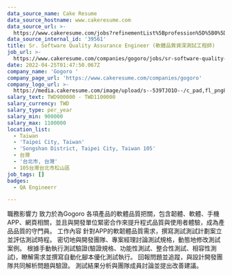 ```yaml
---
data_source_name: Cake Resume
data_source_hostname: www.cakeresume.com
data_source_url: >-
  https://www.cakeresume.com/jobs?refinementList%5Bprofession%5D%5B0%5D=engineering_qa-engineer&refinementList%5Bsalary_currency%5D=TWD&range%5Bsalary_range%5D%5Bmin%5D=800096
data_source_internal_id: '39561'
title: Sr. Software Quality Assurance Engineer (軟體品質資深測試工程師)
job_url: >-
  https://www.cakeresume.com/companies/gogoro/jobs/sr-software-quality-assurance-engineer
date: 2022-04-25T01:47:50.067Z
company_name: 'Gogoro '
company_page_url: 'https://www.cakeresume.com/companies/gogoro'
company_logo_url: >-
  https://media.cakeresume.com/image/upload/s--539TJO1O--/c_pad,fl_png8,h_200,w_200/v1519962195/bs30ppqfsdpnhblxxk90.png
salary_text: TWD900000 - TWD1100000
salary_currency: TWD
salary_type: per_year
salary_min: 900000
salary_max: 1100000
location_list:
  - Taiwan
  - 'Taipei City, Taiwan'
  - 'Songshan District, Taipei City, Taiwan 105'
  - 台灣
  - '台北市, 台灣'
  - 105台灣台北市松山區
job_tags: []
badges:
  - QA Engineerr

---
```


職務影響力 致力於為Gogoro 各項產品的軟體品質把關，包含韌體、軟體、手機APP、網頁相關，並且與開發單位緊密合作來提升程式品質與使用者體驗，成為產品品質的守門員。 工作內容 針對APP的軟韌體品質需求，撰寫測試測試計劃案立並評估測試時程。 密切地與開發團隊、專案經理討論測試規格，動態地修改測試案例。 根據手動執行測試驗證(驗證規格、功能性測試、整合性測試、相容性測試)，瞭解需求並撰寫自動化腳本優化測試執行。 回報問題並追蹤，與設計開發團隊共同解析問題與驗證。 測試結果分析與團隊成員討論並提出改善建議。